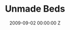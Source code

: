 ---
title: Unmade Beds
date: 2009-09-02 00:00:00 Z
categories:
- film
tags:
- example
- news
- story
img: "/uploads/shaheen-baig-casting-unmade-beds.jpg"
director: Alexis Dos Santos
with: Déborah François, Fernando Tielve, Michiel Huisman
imdb: "http://www.imdb.com/title/tt0997263/"
video: mjr6tftalt
layout: project
---